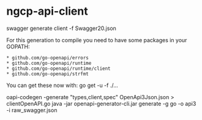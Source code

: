 # ngcp-api-client

swagger generate client -f Swagger20.json

For this generation to compile you need to have some packages in your GOPATH:

	* github.com/go-openapi/errors
	* github.com/go-openapi/runtime
	* github.com/go-openapi/runtime/client
	* github.com/go-openapi/strfmt

You can get these now with: go get -u -f ./...

oapi-codegen -generate "types,client,spec" OpenApi3Json.json > clientOpenAPI.go
java -jar openapi-generator-cli.jar generate -g go -o api3 -i raw_swagger.json
